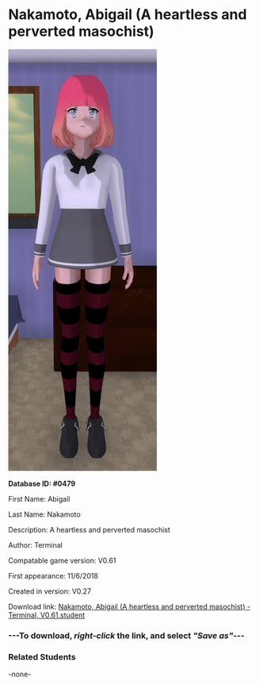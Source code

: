 # Nakamoto, Abigail (A heartless and perverted masochist)

<img src="../../Files/Images/Nakamoto, Abigail (A heartless and perverted masochist).png" title="Nakamoto, Abigail (A heartless and perverted masochist) - Terminal, V0.61">

**Database ID: #0479**

First Name: Abigail

Last Name: Nakamoto

Description: A heartless and perverted masochist

Author: Terminal

Compatable game version: V0.61

First appearance: 11/6/2018

Created in version: V0.27

Download link: <a href="https://raw.githubusercontent.com/Arbiter1223/Daigaku-Gurashi-Custom-Students/master/Files/Student%20Files/Nakamoto%2C%20Abigail%20(A%20heartless%20and%20perverted%20masochist)%20-%20Terminal%2C%20V0.61.student">Nakamoto, Abigail (A heartless and perverted masochist) - Terminal, V0.61.student</a>

### ---**To download, _right-click_ the link, and select _"Save as"_**---

### Related Students

-none-
